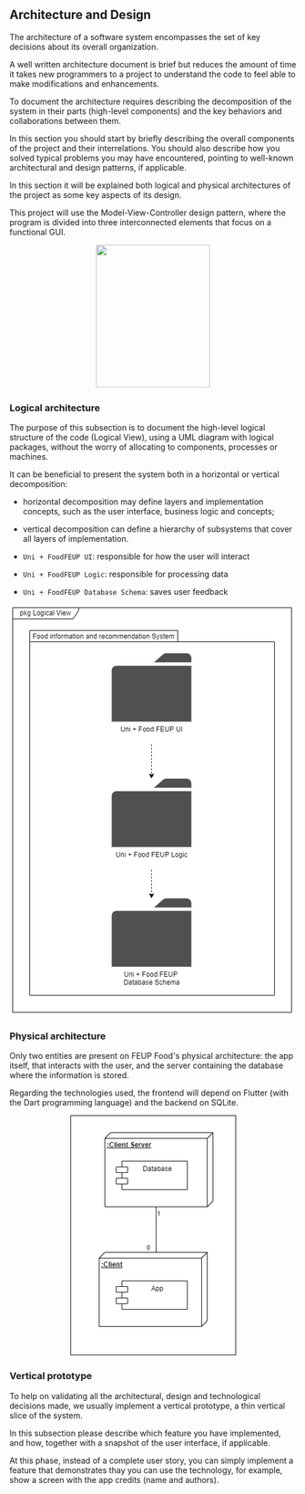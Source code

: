 
## Architecture and Design
The architecture of a software system encompasses the set of key decisions about its overall organization. 

A well written architecture document is brief but reduces the amount of time it takes new programmers to a project to understand the code to feel able to make modifications and enhancements.

To document the architecture requires describing the decomposition of the system in their parts (high-level components) and the key behaviors and collaborations between them. 

In this section you should start by briefly describing the overall components of the project and their interrelations. You should also describe how you solved typical problems you may have encountered, pointing to well-known architectural and design patterns, if applicable.

In this section it will be explained both logical and physical architectures of the project as some key aspects of its design.

This project will use the Model-View-Controller design pattern, where the program is divided into three interconnected elements that focus on a functional GUI.

<p align = "center"> <img src="https://upload.wikimedia.org/wikipedia/commons/thumb/a/a0/MVC-Process.svg/1200px-MVC-Process.svg.png" 
     width="200" 
     height="250" /> </p>
     
### Logical architecture
The purpose of this subsection is to document the high-level logical structure of the code (Logical View), using a UML diagram with logical packages, without the worry of allocating to components, processes or machines.

It can be beneficial to present the system both in a horizontal or vertical decomposition:
* horizontal decomposition may define layers and implementation concepts, such as the user interface, business logic and concepts; 
* vertical decomposition can define a hierarchy of subsystems that cover all layers of implementation.

* `Uni + FoodFEUP UI`: responsible for how the user will interact
* `Uni + FoodFEUP Logic`: responsible for processing data
* `Uni + FoodFEUP Database Schema`: saves user feedback

![LogicalView](../images/LogicalView.png)

### Physical architecture
Only two entities are present on FEUP Food's physical architecture: the app itself, that interacts with the user, and the server containing the database where the information is stored.

Regarding the technologies used, the frontend will depend on Flutter (with the Dart programming language) and the backend on SQLite.

<p align="center" justify="center"><img src="../images/PhysicalArch.png"/></p>



### Vertical prototype
To help on validating all the architectural, design and technological decisions made, we usually implement a vertical prototype, a thin vertical slice of the system.

In this subsection please describe which feature you have implemented, and how, together with a snapshot of the user interface, if applicable.

At this phase, instead of a complete user story, you can simply implement a feature that demonstrates thay you can use the technology, for example, show a screen with the app credits (name and authors).
